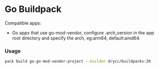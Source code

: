 # Go Buildpack

Compatible apps:
- Go apps that use go-mod-vendor, configure .arch_version in the app root directory and specify the arch, eg:arm64, default:amd64.

### Usage

```bash
pack build go-go-mod-vendor-project --builder drycc/buildpacks:20
```